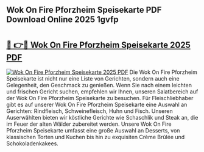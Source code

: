## Wok On Fire Pforzheim Speisekarte PDF Download Online 2025 1gvfp

# <h2><a href="http://gcebud5.nevu.top/?p=Wok+On+Fire+Pforzheim+Speisekarte">🔗 👉🔴 Wok On Fire Pforzheim Speisekarte 2025 PDF</a></h2>

[![Wok On Fire Pforzheim Speisekarte 2025 PDF](https://i.imgur.com/dBaPXMq.png)](http://gcebud5.nevu.top/?p=Wok+On+Fire+Pforzheim+Speisekarte)
Die Wok On Fire Pforzheim Speisekarte ist nicht nur eine Liste von Gerichten, sondern auch eine Gelegenheit, den Geschmack zu genießen. Wenn Sie nach einem leichten und frischen Gericht suchen, empfehlen wir Ihnen, unseren Salatbereich auf der Wok On Fire Pforzheim Speisekarte zu besuchen. Für Fleischliebhaber gibt es auf unserer Wok On Fire Pforzheim Speisekarte eine Auswahl an Gerichten: Rindfleisch, Schweinefleisch, Huhn und Fisch. Unseren Auserwählten bieten wir köstliche Gerichte wie Schaschlik und Steak an, die im Feuer der alten Wälder zubereitet werden. Unsere Wok On Fire Pforzheim Speisekarte umfasst eine große Auswahl an Desserts, von klassischen Torten und Kuchen bis hin zu exquisiten Crème Brûlée und Schokoladenkakees.
